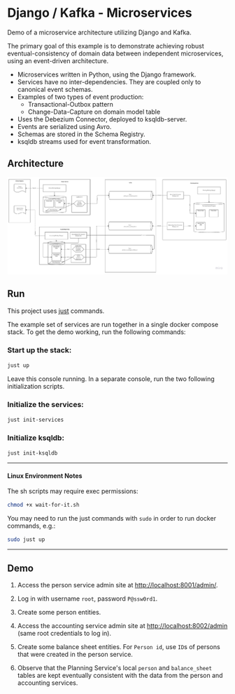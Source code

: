 # Django / Kafka  - Microservices

Demo of a microservice architecture utilizing Django and Kafka.

The primary goal of this example is to demonstrate achieving robust eventual-consistency of domain data between independent microservices, using an event-driven architecture.


- Microservices written in Python, using the Django framework.
- Services have no inter-dependencies. They are coupled only to canonical event schemas.
- Examples of two types of event production: 
    - Transactional-Outbox pattern
    - Change-Data-Capture on domain model table
- Uses the Debezium Connector, deployed to ksqldb-server.
- Events are serialized using Avro.
- Schemas are stored in the Schema Registry.
- ksqldb streams used for event transformation.


## Architecture

![Diagram](/doc/Django-Kafka-Microservices.jpg)


## Run

This project uses [just](https://github.com/casey/just) commands.

The example set of services are run together in a single docker compose stack.  To get the demo working, run the following commands:

### Start up the stack:

```sh
just up
```
Leave this console running.  In a separate console, run the two following initialization scripts.

### Initialize the services:

```sh
just init-services
```

### Initialize ksqldb:
```sh
just init-ksqldb
```

---
#### Linux Environment Notes

The sh scripts may require exec permissions:
```sh
chmod +x wait-for-it.sh 
```

You may need to run the just commands with `sudo`  in order to run docker commands, e.g.:
```sh
sudo just up
```

---

## Demo

1. Access the person service admin site at [http://localhost:8001/admin/](http://localhost:8001/admin/).
2. Log in with username `root`, password `P@ssw0rd1`.
3. Create some person entities.

4. Access the accounting service admin site at [http://localhost:8002/admin](http://localhost:8002/admin) (same root credentials to log in).
5. Create some balance sheet entities.  For `Person id`, use `ID`s of persons that were created in the person service.

6.  Observe that the Planning Service's local `person` and `balance_sheet` tables are kept eventually consistent with the data from the person and accounting services.
